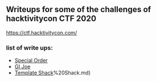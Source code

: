 ## Writeups for some of the challenges of hacktivitycon CTF 2020 

https://ctf.hacktivitycon.com/

### list of write ups:

- [Special Order](Special%20Order/Special%20Order.md)
- [GI Joe](Gi%20Joe/Gi%20JO.md)
- [Template Shack](Template%20Shack/Template)%20Shack.md)